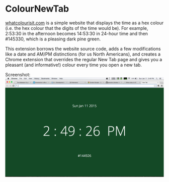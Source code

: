 # ColourNewTab
[whatcolourisit.com](http://whatcolourisit.com/) is a simple website that displays the time as a hex colour (i.e. the hex colour that the digits of the time would be). For example, 2:53:30 in the afternoon becomes 14:53:30 in 24-hour time and then #145330, which is a pleasing dark pine green.

This extension borrows the website source code, adds a few modifications like a date and AM/PM distinctions (for us North Americans), and creates a Chrome extension that overrides the regular New Tab page and gives you a pleasant (and informative!) colour every time you open a new tab.

Screenshot:
![ColourNewTab](NewTabScreenshot.png)
